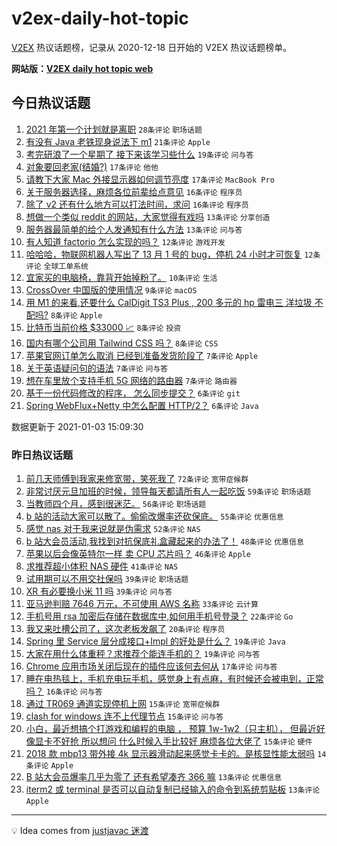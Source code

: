# v2ex-daily-hot-topic

[V2EX](https://www.v2ex.com/) 热议话题榜，记录从 2020-12-18 日开始的 V2EX 热议话题榜单。

**网站版：[V2EX daily hot topic web](https://realleonardo.github.io/v2ex-daily-hot-topic-web/)**

## 今日热议话题

<!-- TODAY BEGIN -->

1. [2021 年第一个计划就是离职](https://www.v2ex.com/t/741147) `28条评论` `职场话题`
1. [有没有 Java 老铁现身说法下 m1](https://www.v2ex.com/t/741149) `21条评论` `Apple`
1. [考完研浪了一个星期了 接下来该学习些什么](https://www.v2ex.com/t/741152) `19条评论` `问与答`
1. [对象要回老家(结婚?)](https://www.v2ex.com/t/741194) `17条评论` `他他`
1. [请教下大家 Mac 外接显示器如何调节亮度](https://www.v2ex.com/t/741155) `17条评论` `MacBook Pro`
1. [关于服务器选择，麻烦各位前辈给点意见](https://www.v2ex.com/t/741178) `16条评论` `程序员`
1. [除了 v2 还有什么地方可以打法时间，求问](https://www.v2ex.com/t/741168) `16条评论` `程序员`
1. [想做一个类似 reddit 的网站，大家觉得有戏吗](https://www.v2ex.com/t/741208) `13条评论` `分享创造`
1. [服务器最简单的给个人发通知有什么方法](https://www.v2ex.com/t/741156) `13条评论` `问与答`
1. [有人知道 factorio 怎么实现的吗？](https://www.v2ex.com/t/741181) `12条评论` `游戏开发`
1. [哈哈哈，物联网机器人写出了 13 月 1 号的 bug，停机 24 小时才可恢复](https://www.v2ex.com/t/741161) `12条评论` `全球工单系统`
1. [宜家买的电脑椅，靠背开始掉粉了。](https://www.v2ex.com/t/741187) `10条评论` `生活`
1. [CrossOver 中国版的使用情况](https://www.v2ex.com/t/741175) `9条评论` `macOS`
1. [用 M1 的来看,还要什么 CalDigit TS3 Plus , 200 多元的 hp 雷电三 洋垃圾 不配吗?](https://www.v2ex.com/t/741207) `8条评论` `Apple`
1. [比特币当前价格 $33000 📈](https://www.v2ex.com/t/741190) `8条评论` `投资`
1. [国内有哪个公司用 Tailwind CSS 吗？](https://www.v2ex.com/t/741163) `8条评论` `CSS`
1. [苹果官网订单怎么取消 已经到准备发货阶段了](https://www.v2ex.com/t/741198) `7条评论` `Apple`
1. [关于英语疑问句的语法](https://www.v2ex.com/t/741167) `7条评论` `问与答`
1. [想在车里放个支持手机 5G 网络的路由器](https://www.v2ex.com/t/741162) `7条评论` `路由器`
1. [基于一份代码修改的程序， 怎么同步提交？](https://www.v2ex.com/t/741206) `6条评论` `git`
1. [Spring WebFlux+Netty 中怎么配置 HTTP/2？](https://www.v2ex.com/t/741182) `6条评论` `Java`

数据更新于 2021-01-03 15:09:30

<!-- TODAY END -->

### 昨日热议话题

<!-- YESTERDAY BEGIN -->

1. [前几天师傅到我家来修宽带，笑死我了](https://www.v2ex.com/t/741000) `72条评论` `宽带症候群`
1. [非常讨厌元旦加班的时候，领导每天都请所有人一起吃饭](https://www.v2ex.com/t/741033) `59条评论` `职场话题`
1. [当教师四个月，感到很迷茫。](https://www.v2ex.com/t/741106) `56条评论` `职场话题`
1. [b 站的活动大家可以散了。偷偷改爆率还砍保底。](https://www.v2ex.com/t/741023) `55条评论` `优惠信息`
1. [感觉 nas 对于我来说就是伪需求](https://www.v2ex.com/t/741009) `52条评论` `NAS`
1. [b 站大会员活动,我找到对抗保底礼盒藏起来的办法了！](https://www.v2ex.com/t/741069) `48条评论` `优惠信息`
1. [苹果以后会像英特尔一样 卖 CPU 芯片吗？](https://www.v2ex.com/t/741002) `46条评论` `Apple`
1. [求推荐超小体积 NAS 硬件](https://www.v2ex.com/t/741092) `41条评论` `NAS`
1. [试用期可以不用交社保吗](https://www.v2ex.com/t/740990) `39条评论` `职场话题`
1. [XR 有必要换小米 11 吗](https://www.v2ex.com/t/741008) `39条评论` `问与答`
1. [亚马逊判赔 7646 万元，不可使用 AWS 名称](https://www.v2ex.com/t/741108) `33条评论` `云计算`
1. [手机号用 rsa 加密后存储在数据库中,如何用手机号登录？](https://www.v2ex.com/t/741099) `22条评论` `Go`
1. [我又来吐槽公司了，这次老板发飙了](https://www.v2ex.com/t/741105) `20条评论` `程序员`
1. [Spring 里 Service 层分成接口+Impl 的好处是什么？](https://www.v2ex.com/t/741075) `19条评论` `Java`
1. [大家在用什么体重秤？求推荐个能连手机的？](https://www.v2ex.com/t/740993) `19条评论` `问与答`
1. [Chrome 应用市场关闭后现在的插件应该何去何从](https://www.v2ex.com/t/741025) `17条评论` `问与答`
1. [睡在电热毯上，手机充电玩手机，感觉身上有点麻，有时候还会被电到，正常吗？](https://www.v2ex.com/t/741113) `16条评论` `问与答`
1. [通过 TR069 通道实现停机上网](https://www.v2ex.com/t/741088) `15条评论` `宽带症候群`
1. [clash for windows 连不上代理节点](https://www.v2ex.com/t/741021) `15条评论` `问与答`
1. [小白，最近想搞个打游戏和编程的电脑 ， 预算 1w-1w2（只主机）， 但最近好像显卡不好抢 所以想问 什么时候入手比较好 麻烦各位大佬了](https://www.v2ex.com/t/740991) `15条评论` `硬件`
1. [2018 款 mbp13 带外接 4k 显示器滑动起来感觉卡卡的。是核显性能太弱吗](https://www.v2ex.com/t/741028) `14条评论` `Apple`
1. [B 站大会员爆率几乎为零了 还有希望凑齐 366 嘛](https://www.v2ex.com/t/741044) `13条评论` `优惠信息`
1. [iterm2 或 terminal 是否可以自动复制已经输入的命令到系统剪贴板](https://www.v2ex.com/t/741015) `13条评论` `Apple`

<!-- YESTERDAY END -->

---

💡 Idea comes from [justjavac 迷渡](https://github.com/justjavac/)
